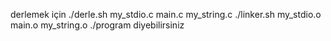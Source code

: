 derlemek için
./derle.sh my_stdio.c main.c my_string.c
./linker.sh my_stdio.o main.o my_string.o
./program 
diyebilirsiniz
